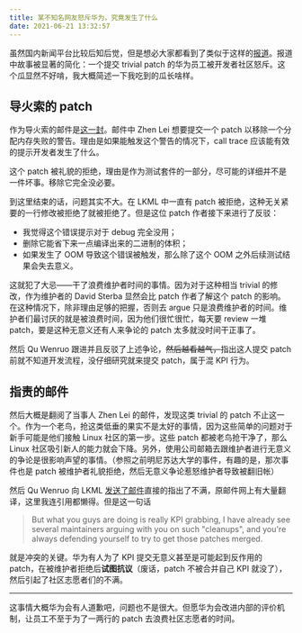 ```yaml
---
title: 某不知名网友怒斥华为，究竟发生了什么
date: 2021-06-21 13:32:57
---
```


虽然国内新闻平台比较后知后觉，但是想必大家都看到了类似于这样的[报道]。报道中故事被显著的简化：一个提交 trivial patch 的华为员工被开发者社区怒斥。这个瓜显然不好啃，我大概简述一下我吃到的瓜长啥样。

## 导火索的 patch
作为导火索的邮件是[这一封][邮件]。邮件中 Zhen Lei 想要提交一个 patch 以移除一个分配内存失败的警告。理由是如果能触发这个警告的情况下，call trace 应该能有效的提示开发者发生了什么。

这个 patch 被礼貌的拒绝，理由是作为测试套件的一部分，尽可能的详细并不是一件坏事。移除它完全没必要。

到这里结束的话，问题其实不大。在 LKML 中一直有 patch 被拒绝，这种无关紧要的一行修改被拒绝了就被拒绝了。但是这位 patch 作者接下来进行了反驳：

 - 我觉得这个错误提示对于 debug 完全没用；
 - 删除它能省下来一点编译出来的二进制的体积；
 - 如果发生了 OOM 导致这个错误被触发，那么除了这个 OOM 之外后续测试结果会失去意义。
 
这就犯了大忌——干了浪费维护者时间的事情。因为对于这种相当 trivial 的修改，作为维护者的 David Sterba 显然会比 patch 作者了解这个 patch 的影响。在这种情况下，除非理由足够的把握，否则去 argue 只是浪费维护者的时间。维护者们最讨厌的就是被浪费时间，因为他们很忙很忙，每天要 review 一堆 patch，要是这种无意义还有人来争论的 patch 太多就没时间干正事了。

然后 Qu Wenruo 跟进并且反驳了上述争论，~~然后越看越气，~~指出这人提交 patch 前就不知道开发流程，没仔细研究就来提交 patch，属于混 KPI 行为。

## 指责的邮件
然后大概是翻阅了当事人 Zhen Lei 的邮件，发现这类 trivial 的 patch 不止这一个。作为一个老鸟，抢这类低垂的果实不是太好的事情，因为这些简单的问题对于新手可能是他们接触 Linux 社区的第一步。这些 patch 都被老鸟抢干净了，那么 Linux 社区吸引新人的能力就会下降。另外，使用公司邮箱去跟维护者进行无意义的争论是很影响声望的事情。（参照之前明尼苏达大学的事件，有趣的是，那次事件也是 patch 被维护者礼貌拒绝，然后无意义争论惹怒维护者导致被翻旧帐）

然后 Qu Wenruo 向 LKML [发送了邮件][原邮件]直接的指出了不满，原邮件网上有大量翻译，这里我连引用都懒得。但是这一句话

> But what you guys are doing is really KPI grabbing, I have already see 
> several maintainers arguing with you on such "cleanups", and you're 
> always defending yourself to try to get those patches merged.

就是冲突的关键。华为有人为了 KPI 提交无意义甚至是可能起到反作用的 patch，在被维护者拒绝后**试图抗议**（废话，patch 不被合并自己 KPI 就没了），然后引起了社区志愿者们的不满。

---

这事情大概华为会有人道歉吧，问题也不是很大。但愿华为会改进内部的评价机制，让员工不至于为了一两行的 patch 去浪费社区志愿者的时间。

[报道]: https://www.cnbeta.com/articles/tech/1143079.htm
[原邮件]: https://lore.kernel.org/linux-btrfs/e78add0a-8211-86c3-7032-6d851c30f614@suse.com/T/#u
[邮件]: https://lore.kernel.org/linux-btrfs/55b0c70b-f0c1-07e2-f8dd-073f4fdc8f07@gmx.com/T/#t
